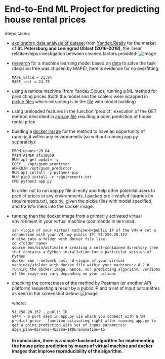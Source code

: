 # End-to-End ML Project for predicting house rental prices
Steps taken:
- [exploratory data analysis of dataset](https://github.com/ArtRakh/e2e23project/blob/main/EDA_real_estate_data.ipynb) from [Yandex.Realty](https://realty.ya.ru/) for the market of **St. Petersburg and Leningrad Oblast (2016-2018)**, the linear relationships investigation between cleaned factors provided:
![image](https://github.com/ArtRakh/e2e23project/assets/114469896/d2ec130b-0211-41f5-821d-e76e42c72179)
- [research](https://github.com/ArtRakh/e2e23project/blob/main/Building_model.ipynb) for a machine learning model based on [data](https://github.com/ArtRakh/e2e23project/blob/main/cleaned_dataset.csv) to solve the task (decision tree was chosen by MAPE), here is evidence for no overfitting:
  ```
  MAPE_valid = 21.84
  MAPE_test = 24.25
  ```
- using a remote machine (from Yandex.Cloud), running a ML method for predicting prices (both the model and the scalers were wrapped in [pickle files](https://github.com/ArtRakh/e2e23project/tree/main/mlmodels) which extracting is in the [file](https://github.com/ArtRakh/e2e23project/blob/main/Building_model.ipynb) with model building)
- using preloaded features in the function 'predict', execution of the GET method described in [app.py file](https://github.com/ArtRakh/e2e23project/blob/main/app.py) resulting a point prediction of house rental price
- building a [docker image](https://hub.docker.com/r/artrakh/e2e23_class_predictor) for the method to have an opportunity of running it within any environments (so without running app.py separately):
  ```
  FROM ubuntu:20.04
  MAINTAINER st110869
  RUN apt-get update -y
  COPY . /opt/gsom_predictor
  WORKDIR /opt/gsom_predictor
  RUN apt install -y python3-pip
  RUN pip3 install -r requirements.txt
  CMD python3 app.py
  ```
  In order not to run app.py file directly and help other potential users to predict prices in any environments, I packed pre-installed libraries (in requirements.txt), app.py, given the pickle files with model specified, and transformers into the docker image.
- running then the docker image from a primarily activated virtual environment in your virtual machine (commands in terminal):
  ```
  ssh <login of your virtual machine>@<public IP of the VM> # set a connection with your VM: my public IP: 51.250.20.152
  # dive into a folder with docker file like
  cd <folder name>
  source env/bin/activate # creating a self-contained directory tree that contains a Python installation for a particular version of Python
  docker run --network host -d <login of your virtual machine>/<folder with docker file within your machine>:v.0.2 # running the docker image, hence, our predicting algorithm, versions of the image may vary depending on your actions
  ```
- checking the correctness of the method by Postman (or another API platform) requesting a result by a public IP and a set of input parametres as seen in the screenshot below:
  ![image](https://github.com/ArtRakh/e2e23project/assets/114469896/b289d4d5-3a4f-4f12-acc1-57275de8944a)
  
  where:
  ```
  51.250.20.152 - public IP
  5444 - a port used in app.py via which you connect with a VM
  predict_price - function activating right after running app.py to get a point prediction with set of input parametres:
  open_plan=0&rooms=4&area=180&renovation=15
  ```
  #### In conclusion, there is a simple backend algorithm for implementing the house price prediction by means of virtual machine and docker images that improve reproducibility of the algorithm.
